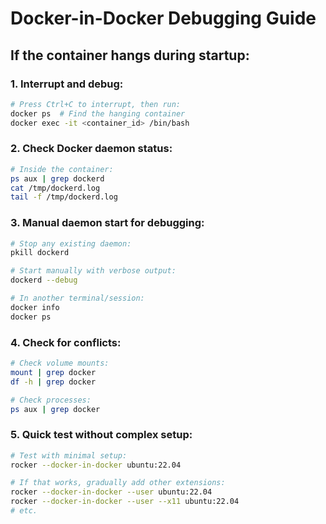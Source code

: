 # Docker-in-Docker Debugging Guide

## If the container hangs during startup:

### 1. Interrupt and debug:
```bash
# Press Ctrl+C to interrupt, then run:
docker ps  # Find the hanging container
docker exec -it <container_id> /bin/bash
```

### 2. Check Docker daemon status:
```bash
# Inside the container:
ps aux | grep dockerd
cat /tmp/dockerd.log
tail -f /tmp/dockerd.log
```

### 3. Manual daemon start for debugging:
```bash
# Stop any existing daemon:
pkill dockerd

# Start manually with verbose output:
dockerd --debug

# In another terminal/session:
docker info
docker ps
```

### 4. Check for conflicts:
```bash
# Check volume mounts:
mount | grep docker
df -h | grep docker

# Check processes:
ps aux | grep docker
```

### 5. Quick test without complex setup:
```bash
# Test with minimal setup:
rocker --docker-in-docker ubuntu:22.04

# If that works, gradually add other extensions:
rocker --docker-in-docker --user ubuntu:22.04
rocker --docker-in-docker --user --x11 ubuntu:22.04
# etc.
```
